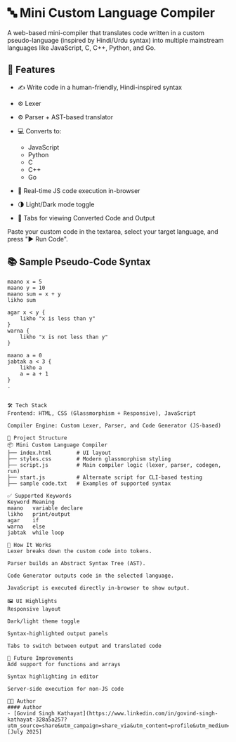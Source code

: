 # 🔤 Mini Custom Language Compiler

A web-based mini-compiler that translates code written in a custom pseudo-language (inspired by Hindi/Urdu syntax) into multiple mainstream languages like JavaScript, C, C++, Python, and Go.

## 🌟 Features

- ✍️ Write code in a human-friendly, Hindi-inspired syntax
- ⚙️ Lexer
- ⚙️ Parser + AST-based translator

- 💻 Converts to:
  - JavaScript
  - Python
  - C
  - C++
  - Go
- 🧪 Real-time JS code execution in-browser
- 🌗 Light/Dark mode toggle
- 🧾 Tabs for viewing Converted Code and Output

Paste your custom code in the textarea, select your target language, and press "▶ Run Code".

## 📚 Sample Pseudo-Code Syntax

```plaintext
maano x = 5
maano y = 10
maano sum = x + y
likho sum

agar x < y {
    likho "x is less than y"
}
warna {
    likho "x is not less than y"
}

maano a = 0
jabtak a < 3 {
    likho a
    a = a + 1
}
.


🛠️ Tech Stack
Frontend: HTML, CSS (Glassmorphism + Responsive), JavaScript

Compiler Engine: Custom Lexer, Parser, and Code Generator (JS-based)

📁 Project Structure
📦 Mini Custom Language Compiler
├── index.html        # UI layout
├── styles.css        # Modern glassmorphism styling
├── script.js         # Main compiler logic (lexer, parser, codegen, run)
├── start.js          # Alternate script for CLI-based testing
├── sample code.txt   # Examples of supported syntax

✅ Supported Keywords
Keyword	Meaning
maano	variable declare
likho	print/output
agar	if
warna	else
jabtak	while loop

🧪 How It Works
Lexer breaks down the custom code into tokens.

Parser builds an Abstract Syntax Tree (AST).

Code Generator outputs code in the selected language.

JavaScript is executed directly in-browser to show output.

🖼️ UI Highlights
Responsive layout

Dark/light theme toggle

Syntax-highlighted output panels

Tabs to switch between output and translated code

📌 Future Improvements
Add support for functions and arrays

Syntax highlighting in editor

Server-side execution for non-JS code

👨‍💻 Author
#### Author
- [Govind Singh Kathayat](https://www.linkedin.com/in/govind-singh-kathayat-328a5a257?utm_source=share&utm_campaign=share_via&utm_content=profile&utm_medium=android_app) [July 2025]

```
